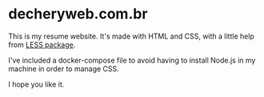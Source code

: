 # decheryweb.com.br

This is my resume website. It's made with HTML and CSS, with a little help from [LESS package](https://www.npmjs.com/package/less).

I've included a docker-compose file to avoid having to install Node.js in my machine in order to manage CSS.

I hope you like it.
